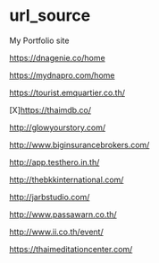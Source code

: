# url_source

My Portfolio site

https://dnagenie.co/home

https://mydnapro.com/home

https://tourist.emquartier.co.th/

[X]https://thaimdb.co/

http://glowyourstory.com/

http://www.biginsurancebrokers.com/

http://app.testhero.in.th/

http://thebkkinternational.com/

http://jarbstudio.com/

http://www.passawarn.co.th/

http://www.ii.co.th/event/

https://thaimeditationcenter.com/
